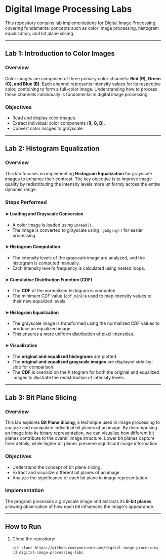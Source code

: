 # Digital Image Processing Labs

This repository contains lab implementations for Digital Image Processing, covering fundamental concepts such as color image processing, histogram equalization, and bit plane slicing.

---

## Lab 1: Introduction to Color Images

### Overview
Color images are composed of three primary color channels: **Red (R), Green (G), and Blue (B)**. Each channel represents intensity values for its respective color, combining to form a full-color image. Understanding how to process these channels individually is fundamental in digital image processing.

### Objectives
- Read and display color images.
- Extract individual color components (**R, G, B**).
- Convert color images to grayscale.

---

## Lab 2: Histogram Equalization

### Overview
This lab focuses on implementing **Histogram Equalization** for grayscale images to enhance their contrast. The key objective is to improve image quality by redistributing the intensity levels more uniformly across the entire dynamic range.

### Steps Performed

#### ➤ Loading and Grayscale Conversion
- A color image is loaded using `imread()`.
- The image is converted to grayscale using `rgb2gray()` for easier processing.

#### ➤ Histogram Computation
- The intensity levels of the grayscale image are analyzed, and the histogram is computed manually.
- Each intensity level's frequency is calculated using nested loops.

#### ➤ Cumulative Distribution Function (CDF)
- The **CDF** of the normalized histogram is computed.
- The minimum CDF value (`cdf_min`) is used to map intensity values to their new equalized levels.

#### ➤ Histogram Equalization
- The grayscale image is transformed using the normalized CDF values to produce an equalized image.
- This ensures a more uniform distribution of pixel intensities.

#### ➤ Visualization
- The **original and equalized histograms** are plotted.
- The **original and equalized grayscale images** are displayed side-by-side for comparison.
- The **CDF** is overlaid on the histogram for both the original and equalized images to illustrate the redistribution of intensity levels.

---

## Lab 3: Bit Plane Slicing

### Overview
This lab explores **Bit Plane Slicing**, a technique used in image processing to analyze and manipulate individual bit planes of an image. By decomposing an image into its binary representation, we can visualize how different bit planes contribute to the overall image structure. Lower bit planes capture finer details, while higher bit planes preserve significant image information.

### Objectives
- Understand the concept of bit plane slicing.
- Extract and visualize different bit planes of an image.
- Analyze the significance of each bit plane in image representation.

### Implementation
The program processes a grayscale image and extracts its **8-bit planes**, allowing observation of how each bit influences the image's appearance.

---

## How to Run
1. Clone the repository:
   ```bash
   git clone https://github.com/yourusername/digital-image-processing-labs.git
   cd digital-image-processing-labs
